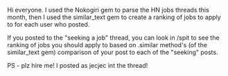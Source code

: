 Hi everyone.  I used the Nokogiri gem to parse the HN jobs threads this month, then I used the similar_text gem to create a ranking of jobs to apply to for each user who posted.

If you posted to the "seeking a job" thread, you can look in /spit to see the ranking of jobs you should apply to based on .similar method's (of the similar_text gem) comparison of your post to each of the "seeking" posts.

PS - plz hire me!  I posted as jecjec int the thread!